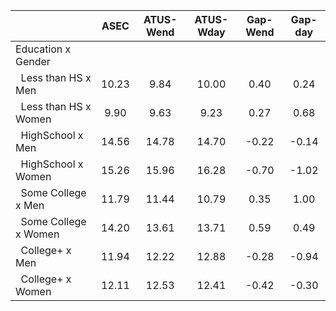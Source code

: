 
|                      |         ASEC |    ATUS-Wend |    ATUS-Wday |     Gap-Wend |      Gap-day |
| -------------------- | :----------: | :----------: | :----------: | :----------: | :----------: |
| Education x Gender   |              |              |              |              |              |
| &nbsp;&nbsp;Less than HS x Men |        10.23 |         9.84 |        10.00 |         0.40 |         0.24 |
| &nbsp;&nbsp;Less than HS x Women |         9.90 |         9.63 |         9.23 |         0.27 |         0.68 |
| &nbsp;&nbsp;HighSchool x Men |        14.56 |        14.78 |        14.70 |        -0.22 |        -0.14 |
| &nbsp;&nbsp;HighSchool x Women |        15.26 |        15.96 |        16.28 |        -0.70 |        -1.02 |
| &nbsp;&nbsp;Some College x Men |        11.79 |        11.44 |        10.79 |         0.35 |         1.00 |
| &nbsp;&nbsp;Some College x Women |        14.20 |        13.61 |        13.71 |         0.59 |         0.49 |
| &nbsp;&nbsp;College+ x Men |        11.94 |        12.22 |        12.88 |        -0.28 |        -0.94 |
| &nbsp;&nbsp;College+ x Women |        12.11 |        12.53 |        12.41 |        -0.42 |        -0.30 |

